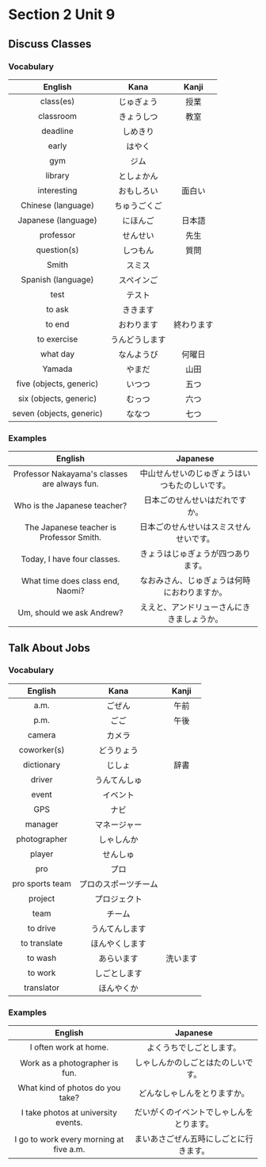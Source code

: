 # Section 2 Unit 9
## Discuss Classes
### Vocabulary
| English | Kana | Kanji |
|:-------:|:----:|:-----:|
| class(es) | じゅぎょう | 授業 |
| classroom | きょうしつ | 教室 |
| deadline | しめきり | |
| early | はやく | |
| gym | ジム | |
| library | としょかん | |
| interesting | おもしろい | 面白い |
| Chinese (language) | ちゅうごくご | |
| Japanese (language) | にほんご | 日本語 |
| professor | せんせい | 先生 |
| question(s) | しつもん | 質問 |
| Smith | スミス | |
| Spanish (language) | スペインご | |
| test | テスト | |
| to ask | ききます | |
| to end | おわります | 終わります |
| to exercise | うんどうします | |
| what day | なんようび | 何曜日 |
| Yamada | やまだ | 山田 |
| five (objects, generic) | いつつ | 五つ |
| six (objects, generic) | むっつ | 六つ |
| seven (objects, generic) | ななつ | 七つ |

### Examples
| English | Japanese |
|:-------:|:--------:|
| Professor Nakayama's classes are always fun. | 中山せんせいのじゅぎょうはいつもたのしいです。 |
| Who is the Japanese teacher? | 日本ごのせんせいはだれですか。 |
| The Japanese teacher is Professor Smith. | 日本ごのせんせいはスミスせんせいです。 |
| Today, I have four classes. | きょうはじゅぎょうが四つあります。 |
| What time does class end, Naomi? | なおみさん、じゅぎょうは何時におわりますか。 |
| Um, should we ask Andrew? | ええと、アンドリューさんにききましょうか。 |

## Talk About Jobs
### Vocabulary
| English | Kana | Kanji |
|:-------:|:----:|:-----:|
| a.m. | ごぜん | 午前 |
| p.m. | ごご | 午後 |
| camera | カメラ | |
| coworker(s) | どうりょう | |
| dictionary | じしょ | 辞書 |
| driver | うんてんしゅ | |
| event | イベント | |
| GPS | ナビ | |
| manager | マネージャー | |
| photographer | しゃしんか | |
| player | せんしゅ | |
| pro | プロ | |
| pro sports team | プロのスポーツチーム | |
| project | プロジェクト | |
| team | チーム | |
| to drive | うんてんします | |
| to translate | ほんやくします | |
| to wash | あらいます | 洗います |
| to work | しごとします | |
| translator | ほんやくか | |

### Examples
| English | Japanese |
|:-------:|:--------:|
| I often work at home. | よくうちでしごとします。 |
| Work as a photographer is fun. | しゃしんかのしごとはたのしいです。 |
| What kind of photos do you take? | どんなしゃしんをとりますか。 |
| I take photos at university events. | だいがくのイベントでしゃしんをとります。 |
| I go to work every morning at five a.m. | まいあさごぜん五時にしごとに行きます。 |
